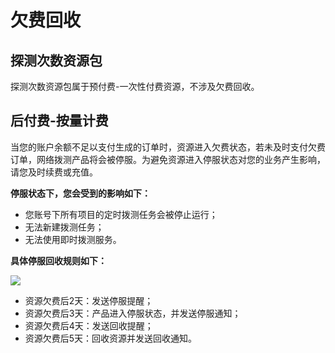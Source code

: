 # 欠费回收

## 探测次数资源包

探测次数资源包属于预付费-一次性付费资源，不涉及欠费回收。

## 后付费-按量计费

当您的账户余额不足以支付生成的订单时，资源进入欠费状态，若未及时支付欠费订单，网络拨测产品将会被停服。为避免资源进入停服状态对您的业务产生影响，请您及时续费或充值。

**停服状态下，您会受到的影响如下：**

- 您账号下所有项目的定时拨测任务会被停止运行；
- 无法新建拨测任务；
- 无法使用即时拨测服务。

**具体停服回收规则如下：**

![](D:\Documents\GitHub\undt\images\资源回收流程.png)

- 资源欠费后2天：发送停服提醒；
- 资源欠费后3天：产品进入停服状态，并发送停服通知；
- 资源欠费后4天：发送回收提醒；
- 资源欠费后5天：回收资源并发送回收通知。